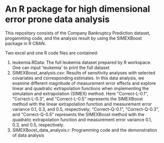 # An R package for high dimensional error prone data analysis
This repository consists of the Company Bankruptcy Prediction dataset, progamming code, and the analysis result by using the SIMEXBoost package in R CRAN.

Two excel and one R code files are contained:
1. leukemia.RData: The full leukemia dataset prepared by R workspace. One can input 'leukemia' to print the full dataset
2. SIMEXBoost_analysis.csv: Results of sensitivity analyses with selected covariates and corresponding estimates. In this data analysis, we examine different magnitude of measurement error effects and explore linear and quadratic extrapolation functions when implementing the simulation and extrapolation (SIMEX) method. Here "Correct-L-0.1", "Correct-L-0.3", and "Correct-L-0.5" represents the SIMEXBoost method with the linear extrapolation function and measurement error variance 0.1, 0.3, and 0.5, respectively; "Correct-Q-0.1", "Correct-Q-0.3", and "Correct-Q-0.5" represents the SIMEXBoost method with the quadratic extrapolation function and measurement error variance 0.1, 0.3, and 0.5, respectively.
3. SIMEXBoost_data_analysis.r: Programming code and the demonstration of data analysis
